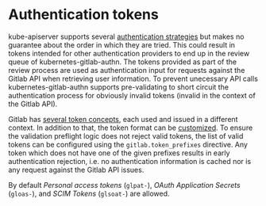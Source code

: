 # Authentication tokens

kube-apiserver supports several [authentication strategies][] but makes no guarantee about the order
in which they are tried. This could result in tokens intended for other authentication providers to
end up in the review queue of kubernetes-gitlab-authn. The tokens provided as part of the review process
are used as authentication input for requests against the Gitlab API when retrieving user information.
To prevent unecessary API calls kubernetes-gitlab-authn supports pre-validating to short circuit the
authentication process for obviously invalid tokens (invalid in the context of the Gitlab API).

Gitlab has [several token concepts][], each used and issued in a different context. In addition to that,
the token format can be [customized][]. To ensure the validation preflight logic does not reject
valid tokens, the list of valid tokens can be configured using the `gitlab.token_prefixes` directive.
Any token which does not have one of the given prefixes results in early authentication rejection,
i.e. no authentication information is cached nor is any request against the Gitlab API issues.

By default *Personal access tokens* (`glpat-`), *OAuth Application Secrets* (`gloas-`),
and *SCIM Tokens* (`glsoat-`) are allowed.

[authentication strategies]: https://kubernetes.io/docs/reference/access-authn-authz/authentication/#authentication-strategies
[several token concepts]: https://docs.gitlab.com/ee/security/tokens/#token-prefixes
[customized]: https://gitlab.com/gitlab-org/gitlab/-/issues/388379
